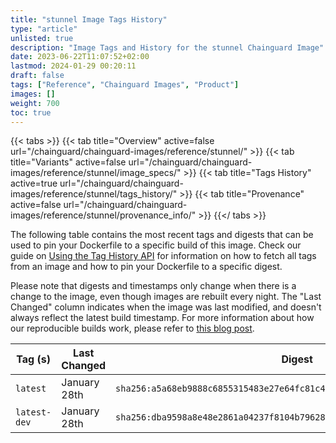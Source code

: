 ```yaml
---
title: "stunnel Image Tags History"
type: "article"
unlisted: true
description: "Image Tags and History for the stunnel Chainguard Image"
date: 2023-06-22T11:07:52+02:00
lastmod: 2024-01-29 00:20:11
draft: false
tags: ["Reference", "Chainguard Images", "Product"]
images: []
weight: 700
toc: true
---
```


{{< tabs >}}
{{< tab title="Overview" active=false url="/chainguard/chainguard-images/reference/stunnel/" >}}
{{< tab title="Variants" active=false url="/chainguard/chainguard-images/reference/stunnel/image_specs/" >}}
{{< tab title="Tags History" active=true url="/chainguard/chainguard-images/reference/stunnel/tags_history/" >}}
{{< tab title="Provenance" active=false url="/chainguard/chainguard-images/reference/stunnel/provenance_info/" >}}
{{</ tabs >}}

The following table contains the most recent tags and digests that can be used to pin your Dockerfile to a specific build of this image. Check our guide on [Using the Tag History API](/chainguard/chainguard-images/using-the-tag-history-api/) for information on how to fetch all tags from an image and how to pin your Dockerfile to a specific digest.

Please note that digests and timestamps only change when there is a change to the image, even though images are rebuilt every night. The "Last Changed" column indicates when the image was last modified, and doesn't always reflect the latest build timestamp. For more information about how our reproducible builds work, please refer to [this blog post](https://www.chainguard.dev/unchained/reproducing-chainguards-reproducible-image-builds).

| Tag (s)       | Last Changed | Digest                                                                    |
|---------------|--------------|---------------------------------------------------------------------------|
|  `latest`     | January 28th | `sha256:a5a68eb9888c6855315483e27e64fc81c40f8fdd3a486109847e46a23adae5b7` |
|  `latest-dev` | January 28th | `sha256:dba9598a8e48e2861a04237f8104b79628580a906edf6431c0b4cb29698ea9b1` |

